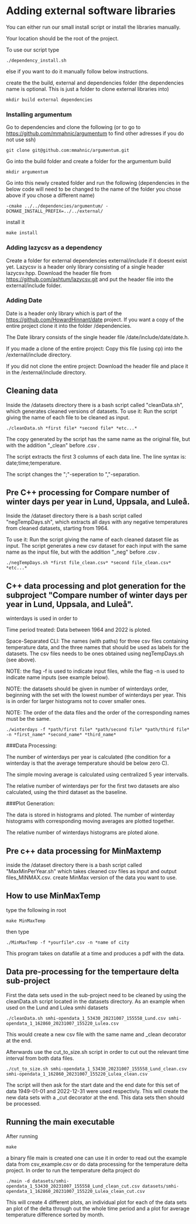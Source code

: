 
<!--unsure what we are going to keep from the old skeleton so i will create this new section to have something to work with -->

# Adding external software libraries

You can either run our small install script or install the libraries manually. 

Your location should be the root of the project.

To use our script type 
```
./dependency_install.sh
```
else if you want to do it manually follow below instructions.

create the the build, external and dependencies folder (the dependencies name is optional. This is just a folder to clone external libraries into)
```
mkdir build external dependencies
```

### Installing argumentum
Go to dependencies and clone the following (or to go to https://github.com/mmahnic/argumentum to find other adresses if you do not use ssh)
```
git clone git@github.com:mmahnic/argumentum.git
```
Go into the build folder and create a folder for the argumentum build
```
mkdir argumentum
```
Go into this newly created folder and run the following (dependencies in the below code will need to be changed to the name of the folder you chose above if you chose a different name)
```
-cmake ../../dependencies/argumentum/ -DCMAKE_INSTALL_PREFIX=../../external/
```
install it
```
make install
```
### Adding lazycsv as a dependency

Create a folder for external dependencies external/include if it doesnt exist yet. Lazycsv is a header only library consisting of a single header lazycsv.hpp.
Download the header file from https://github.com/ashtum/lazycsv.git and put the header file into the external/include folder.

### Adding Date
Date is a header only library which is part of the https://github.com/HowardHinnant/date project. If you want a copy of the entire project clone it into the folder /dependencies.

The Date library consists of the single header file /date/include/date/date.h. 

If you made a clone of the entire project: Copy this file (using  cp) into the /external/include directory. 

If you did not clone the entire project: Download the header file and place it in the
/external/include directory.



## Cleaning data
Inside the /datasets directory there is a bash script called "cleanData.sh", which generates cleaned versions of datasets. To use it: Run the script giving the name of each file to be cleaned as input.

```
./cleanData.sh *first file* *second file* *etc...*
```

The copy generated by the script has the same name as the original file, but with the addition "_clean" before .csv .

The script extracts the first 3 columns of each data line. The line syntax is: date;time;temperature.

The script changes the ";"-seperation to ","-separation.

## Pre C++ processing for Compare number of winter days per year in Lund, Uppsala, and Luleå.
Inside the /dataset directory there is a bash script called "negTempDays.sh", which extracts all days with any negative temperatures from cleaned datasets, starting from 1964.

To use it: Run the script giving the name of each cleaned dataset file as input. The script generates a new csv dataset for each input with the same name as the input file, but with the addition "_neg" before .csv .

```
./negTempDays.sh *first file_clean.csv* *second file_clean.csv* *etc...*
```

## C++ data processing and plot generation for the subproject "Compare number of winter days per year in Lund, Uppsala, and Luleå".
winterdays is used in order to 

Time period treated: Data between 1964 and 2022 is ploted.

Space-Separated CLI: The names (with paths) for three csv files containing temperature data, and the three names that should be used as labels for the datasets. The csv files needs to be ones obtained using negTempDays.sh (see above).

NOTE: the flag -f is used to indicate input files, while the flag -n is used to indicate name inputs (see example below).
            
NOTE: the datasets should be given in number of winterdays order, beginning with the set with the lowest number of winterdays per year. This is in order for larger histograms not to cover smaller ones.

NOTE: The order of the data files and the order of the corresponding names must be the same.

```
./winterdays -f *path/first file* *path/second file* *path/third file* -n *first_name* *second_name* *third_name*
```


###Data Processing: 

The number of winterdays per year is calculated (the condition for a winterday is that the average temperature should be below zero C).
                            
The simple moving average is calculated using centralized 5 year intervalls. 

The relative number of winterdays per for the first two datasets are also calculated, using the third dataset as the baseline.


###Plot Generation: 

The data is stored in histograms and ploted. The number of winterday histograms with corresponding moving averages are plotted together. 

The relative number of winterdays histograms are ploted alone. 

## Pre c++ data processing for MinMaxtemp 
inside the /dataset directory there is a bash script called "MaxMinPerYear.sh" which takes cleaned csv files as input and output files_MINMAX.csv. create MinMax version of the data you want to use.
## How to use MinMaxTemp
type the following in root
```
make MinMaxTemp
```
then type 
```
./MinMaxTemp -f *yourfile*.csv -n *name of city
```
This program takes on datafile at a time and produces a pdf with the data.

## Data pre-processing for the tempertaure delta sub-project

First the data sets used in the sub-project need to be cleaned by using the cleanData.sh script located in the datasets directory. As an example when used on the Lund and Lulea smhi datasets
```
./cleanData.sh smhi-opendata_1_53430_20231007_155558_Lund.csv smhi-opendata_1_162860_20231007_155220_Lulea.csv
```

This would create a new csv file with the same name and _clean decorator at the end.

Afterwards use the cut_to_size.sh script in order to cut out the relevant time interval from both data files.

```
./cut_to_size.sh smhi-opendata_1_53430_20231007_155558_Lund_clean.csv smhi-opendata_1_162860_20231007_155220_Lulea_clean.csv
```

The script will then ask for the start date and the end date for this set of data 1949-01-01 and 2022-12-31 were used respectivly. This will create the new data sets with a _cut decorator at the end. This data sets then should be processed.

## Running the main executable

After running 
```
make
```
a binary file main is created one can use it in order to read out the example data from csv_example.csv or do data processing for the temperature delta project. In order to run the temperature delta project do
```
./main -d datasets/smhi-opendata_1_53430_20231007_155558_Lund_clean_cut.csv datasets/smhi-opendata_1_162860_20231007_155220_Lulea_clean_cut.csv
```
This will create 4 different plots, an individual plot for each of the data sets an plot of the delta through out the whole time period and a plot for average temperature difference sorted by month.
